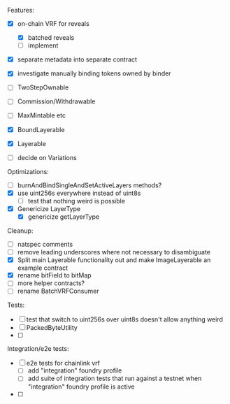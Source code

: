 Features:

- [x] on-chain VRF for reveals
  - [x] batched reveals
  - [ ] implement
- [x] separate metadata into separate contract
- [x] investigate manually binding tokens owned by binder
- [ ] TwoStepOwnable
- [ ] Commission/Withdrawable
- [ ] MaxMintable etc
- [x] BoundLayerable
- [x] Layerable
- [ ] decide on Variations


Optimizations:
- [ ] burnAndBindSingleAndSetActiveLayers methods?
- [x] use uint256s everywhere instead of uint8s
  - [ ] test that nothing weird is possible
- [x] Genericize LayerType
  - [x] genericize getLayerType

Cleanup:
- [ ] natspec comments
- [ ] remove leading underscores where not necessary to disambiguate
- [x] Split main Layerable functionality out and make ImageLayerable an example contract
- [x] rename bitField to bitMap
- [ ] more helper contracts?
- [ ] rename BatchVRFConsumer

Tests:
- [ ] test that switch to uint256s over uint8s doesn't allow anything weird
- [ ] PackedByteUtility
- [ ] 


Integration/e2e tests:
- [ ] e2e tests for chainlink vrf
  - [ ] add "integration" foundry profile
  - [ ] add suite of integration tests that run against a testnet when "integration" foundry profile is active
- [ ] 
